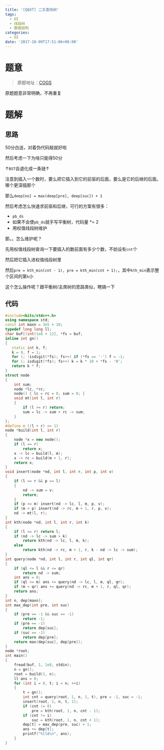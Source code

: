 ```yaml
---
title: '[QQXT] 二叉查找树'
tags:
  - OI
  - 线段树
  - 数据结构
categories:
  - OI
date: '2017-10-09T17:51:06+08:00'
---
```


# 题意

> 原题地址：[COGS](http://cogs.pro:8080/cogs/problem/problem.php?pid=2840)

原题题意非常明确，不再重复

<!--more-->

# 题解

## 思路

50分白送，对着伪代码敲就好啦

然后考虑一下为啥只能得50分

↑`BST`会退化成一条链↑

注意到插入一个数时，要么把它插入到它的前驱的后面，要么是它的后继的后面。哪个更深插那个

那么`deep[no] = max(deep[pre], deep[suc]) + 1`

然后考虑怎么快速求前驱和后继，可行的方案有很多：

- `pb_ds`
- 如果不会使`pb_ds`就手写平衡树，代码量 *= 2
- 用权值线段树维护

那。。怎么维护呢？

先用权值线段树查询一下要插入的数前面有多少个数，不妨设有`cnt`个

然后把它插入进权值线段树里

然后`pre = kth_min(cnt - 1), pre = kth_min(cnt + 1);`，其中`kth_min`表示整个区间的第`k`小

这个怎么操作呢？跟平衡树/主席树的思路类似，瞎搞一下

## 代码

``` cpp
#include<bits/stdc++.h>
using namespace std;
const int maxn = 3e5 + 10;
typedef long long ll;
char buf[(int)1e8 + 12], *fs = buf;
inline int gn() 
{ 
   static int k, f;
   k = 0, f = 1;
   for (; !isdigit(*fs); fs++) if (*fs == '-') f = -1;
   for (; isdigit(*fs); fs++) k = k * 10 + *fs - '0';
   return k * f;
}
struct node
{
    int sum;
    node *lc, *rc;
    node() { lc = rc = 0, sum = 0; }
    void mt(int l, int r)
    {
        if (l >= r) return;
        sum = lc -> sum + rc -> sum;
    }
};
#define m ((l + r) >> 1)
node *build(int l, int r)
{
    node *x = new node();
    if (l == r)
        return x;
    x -> lc = build(l, m);
    x -> rc = build(m + 1, r);
    return x;
}
void insert(node *nd, int l, int r, int p, int v)
{
    if (l == r && p == l)
    {
        nd -> sum = v;
        return;
    }
    if (p <= m) insert(nd -> lc, l, m, p, v);
    if (m < p) insert(nd -> rc, m + 1, r, p, v);
    nd -> mt(l, r);
}
int kth(node *nd, int l, int r, int k)
{
    if (l == r) return l;
    if (nd -> lc -> sum > k)
        return kth(nd -> lc, l, m, k);
    else
        return kth(nd -> rc, m + 1, r, k - nd -> lc -> sum);
}
int query(node *nd, int l, int r, int ql, int qr)
{
    if (ql <= l && r <= qr)
        return nd -> sum;
    int ans = 0;
    if (ql <= m) ans += query(nd -> lc, l, m, ql, qr);
    if (m < qr) ans += query(nd -> rc, m + 1, r, ql, qr);
    return ans;
}
int n, dep[maxn];
int max_dep(int pre, int suc)
{
    if (pre == -1 && suc == -1)
        return -1;
    if (pre == -1)
        return dep[suc];
    if (suc == -1)
        return dep[pre];
    return max(dep[suc], dep[pre]);
}
node *root;
int main()
{
    fread(buf, 1, 1e8, stdin);
    n = gn();
    root = build(1, n);
    ll ans = 0;
    for (int i = 0, t; i < n; ++i)
    {
        t = gn();
        int cnt = query(root, 1, n, 1, t), pre = -1, suc = -1;
        insert(root, 1, n, t, 1);
        if (cnt != 0)
            pre = kth(root, 1, n, cnt - 1);
        if (cnt != i)
            suc = kth(root, 1, n, cnt + 1);
        dep[t] = max_dep(pre, suc) + 1;
        ans += dep[t];
        printf("%lld\n", ans);
    }
}
```

